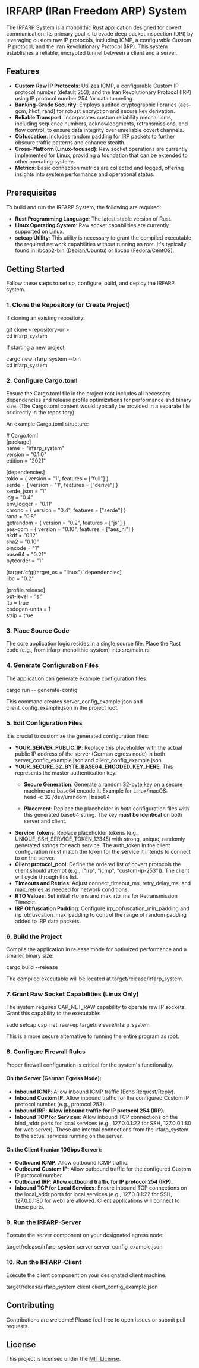# **IRFARP (IRan Freedom ARP) System**

The IRFARP System is a monolithic Rust application designed for covert communication. Its primary goal is to evade deep packet inspection (DPI) by leveraging custom raw IP protocols, including ICMP, a configurable Custom IP protocol, and the Iran Revolutionary Protocol (IRP). This system establishes a reliable, encrypted tunnel between a client and a server.

## **Features**

* **Custom Raw IP Protocols**: Utilizes ICMP, a configurable Custom IP protocol number (default 253), and the Iran Revolutionary Protocol (IRP) using IP protocol number 254 for data tunneling.  
* **Banking-Grade Security**: Employs audited cryptographic libraries (aes-gcm, hkdf, rand) for robust encryption and secure key derivation.  
* **Reliable Transport**: Incorporates custom reliability mechanisms, including sequence numbers, acknowledgments, retransmissions, and flow control, to ensure data integrity over unreliable covert channels.  
* **Obfuscation**: Includes random padding for IRP packets to further obscure traffic patterns and enhance stealth.  
* **Cross-Platform (Linux-focused)**: Raw socket operations are currently implemented for Linux, providing a foundation that can be extended to other operating systems.  
* **Metrics**: Basic connection metrics are collected and logged, offering insights into system performance and operational status.

## **Prerequisites**

To build and run the IRFARP System, the following are required:

* **Rust Programming Language**: The latest stable version of Rust.  
* **Linux Operating System**: Raw socket capabilities are currently supported on Linux.  
* **setcap Utility**: This utility is necessary to grant the compiled executable the required network capabilities without running as root. It's typically found in libcap2-bin (Debian/Ubuntu) or libcap (Fedora/CentOS).

## **Getting Started**

Follow these steps to set up, configure, build, and deploy the IRFARP system.

### **1\. Clone the Repository (or Create Project)**

If cloning an existing repository:

git clone \<repository-url\>  
cd irfarp\_system

If starting a new project:

cargo new irfarp\_system \--bin  
cd irfarp\_system

### **2\. Configure Cargo.toml**

Ensure the Cargo.toml file in the project root includes all necessary dependencies and release profile optimizations for performance and binary size. (The Cargo.toml content would typically be provided in a separate file or directly in the repository).

An example Cargo.toml structure:

\# Cargo.toml  
\[package\]  
name \= "irfarp\_system"  
version \= "0.1.0"  
edition \= "2021"

\[dependencies\]  
tokio \= { version \= "1", features \= \["full"\] }  
serde \= { version \= "1", features \= \["derive"\] }  
serde\_json \= "1"  
log \= "0.4"  
env\_logger \= "0.11"  
chrono \= { version \= "0.4", features \= \["serde"\] }  
rand \= "0.8"  
getrandom \= { version \= "0.2", features \= \["js"\] }  
aes-gcm \= { version \= "0.10", features \= \["aes\_ni"\] }  
hkdf \= "0.12"  
sha2 \= "0.10"  
bincode \= "1"  
base64 \= "0.21"  
byteorder \= "1"

\[target.'cfg(target\_os \= "linux")'.dependencies\]  
libc \= "0.2"

\[profile.release\]  
opt-level \= "s"  
lto \= true  
codegen-units \= 1  
strip \= true

### **3\. Place Source Code**

The core application logic resides in a single source file. Place the Rust code (e.g., from irfarp-monolithic-system) into src/main.rs.

### **4\. Generate Configuration Files**

The application can generate example configuration files:

cargo run \-- generate-config

This command creates server\_config\_example.json and client\_config\_example.json in the project root.

### **5\. Edit Configuration Files**

It is crucial to customize the generated configuration files:

* **YOUR\_SERVER\_PUBLIC\_IP**: Replace this placeholder with the actual public IP address of the server (German egress node) in both server\_config\_example.json and client\_config\_example.json.  
* **YOUR\_SECURE\_32\_BYTE\_BASE64\_ENCODED\_KEY\_HERE**: This represents the master authentication key.  
  * **Secure Generation**: Generate a random 32-byte key on a secure machine and base64 encode it. Example for Linux/macOS:  
    head \-c 32 /dev/urandom | base64

  * **Placement**: Replace the placeholder in *both* configuration files with this generated base64 string. The key **must be identical** on both server and client.  
* **Service Tokens**: Replace placeholder tokens (e.g., UNIQUE\_SSH\_SERVICE\_TOKEN\_12345) with strong, unique, randomly generated strings for each service. The auth\_token in the client configuration must match the token for the service it intends to connect to on the server.  
* **Client protocol\_pool**: Define the ordered list of covert protocols the client should attempt (e.g., \["irp", "icmp", "custom-ip-253"\]). The client will cycle through this list.  
* **Timeouts and Retries**: Adjust connect\_timeout\_ms, retry\_delay\_ms, and max\_retries as needed for network conditions.  
* **RTO Values**: Set initial\_rto\_ms and max\_rto\_ms for Retransmission Timeout.  
* **IRP Obfuscation Padding**: Configure irp\_obfuscation\_min\_padding and irp\_obfuscation\_max\_padding to control the range of random padding added to IRP data packets.

### **6\. Build the Project**

Compile the application in release mode for optimized performance and a smaller binary size:

cargo build \--release

The compiled executable will be located at target/release/irfarp\_system.

### **7\. Grant Raw Socket Capabilities (Linux Only)**

The system requires CAP\_NET\_RAW capability to operate raw IP sockets. Grant this capability to the executable:

sudo setcap cap\_net\_raw+ep target/release/irfarp\_system

This is a more secure alternative to running the entire program as root.

### **8\. Configure Firewall Rules**

Proper firewall configuration is critical for the system's functionality.

#### **On the Server (German Egress Node):**

* **Inbound ICMP**: Allow inbound ICMP traffic (Echo Request/Reply).  
* **Inbound Custom IP**: Allow inbound traffic for the configured Custom IP protocol number (e.g., protocol 253).  
* **Inbound IRP**: **Allow inbound traffic for IP protocol 254 (IRP).**  
* **Inbound TCP for Services**: Allow inbound TCP connections on the bind\_addr ports for local services (e.g., 127.0.0.1:22 for SSH, 127.0.0.1:80 for web server). These are internal connections from the irfarp\_system to the actual services running on the server.

#### **On the Client (Iranian 10Gbps Server):**

* **Outbound ICMP**: Allow outbound ICMP traffic.  
* **Outbound Custom IP**: Allow outbound traffic for the configured Custom IP protocol number.  
* **Outbound IRP**: **Allow outbound traffic for IP protocol 254 (IRP).**  
* **Inbound TCP for Local Services**: Ensure inbound TCP connections on the local\_addr ports for local services (e.g., 127.0.0.1:22 for SSH, 127.0.0.1:80 for web) are allowed. Client applications will connect to these ports.

### **9\. Run the IRFARP-Server**

Execute the server component on your designated egress node:

target/release/irfarp\_system server server\_config\_example.json

### **10\. Run the IRFARP-Client**

Execute the client component on your designated client machine:

target/release/irfarp\_system client client\_config\_example.json

## **Contributing**

Contributions are welcome\! Please feel free to open issues or submit pull requests.

## **License**

This project is licensed under the [MIT License](https://www.google.com/search?q=LICENSE).
